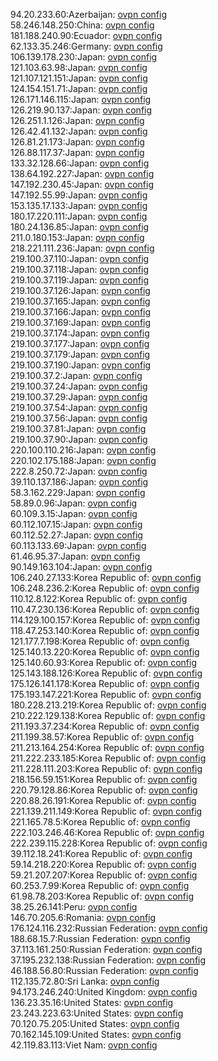 94.20.233.60:Azerbaijan: [ovpn config](vpn/94_20_233_60.ovpn)  
58.246.148.250:China: [ovpn config](vpn/58_246_148_250.ovpn)  
181.188.240.90:Ecuador: [ovpn config](vpn/181_188_240_90.ovpn)  
62.133.35.246:Germany: [ovpn config](vpn/62_133_35_246.ovpn)  
106.139.178.230:Japan: [ovpn config](vpn/106_139_178_230.ovpn)  
121.103.63.98:Japan: [ovpn config](vpn/121_103_63_98.ovpn)  
121.107.121.151:Japan: [ovpn config](vpn/121_107_121_151.ovpn)  
124.154.151.71:Japan: [ovpn config](vpn/124_154_151_71.ovpn)  
126.171.146.115:Japan: [ovpn config](vpn/126_171_146_115.ovpn)  
126.219.90.137:Japan: [ovpn config](vpn/126_219_90_137.ovpn)  
126.251.1.126:Japan: [ovpn config](vpn/126_251_1_126.ovpn)  
126.42.41.132:Japan: [ovpn config](vpn/126_42_41_132.ovpn)  
126.81.21.173:Japan: [ovpn config](vpn/126_81_21_173.ovpn)  
126.88.117.37:Japan: [ovpn config](vpn/126_88_117_37.ovpn)  
133.32.128.66:Japan: [ovpn config](vpn/133_32_128_66.ovpn)  
138.64.192.227:Japan: [ovpn config](vpn/138_64_192_227.ovpn)  
147.192.230.45:Japan: [ovpn config](vpn/147_192_230_45.ovpn)  
147.192.55.99:Japan: [ovpn config](vpn/147_192_55_99.ovpn)  
153.135.17.133:Japan: [ovpn config](vpn/153_135_17_133.ovpn)  
180.17.220.111:Japan: [ovpn config](vpn/180_17_220_111.ovpn)  
180.24.136.85:Japan: [ovpn config](vpn/180_24_136_85.ovpn)  
211.0.180.153:Japan: [ovpn config](vpn/211_0_180_153.ovpn)  
218.221.111.236:Japan: [ovpn config](vpn/218_221_111_236.ovpn)  
219.100.37.110:Japan: [ovpn config](vpn/219_100_37_110.ovpn)  
219.100.37.118:Japan: [ovpn config](vpn/219_100_37_118.ovpn)  
219.100.37.119:Japan: [ovpn config](vpn/219_100_37_119.ovpn)  
219.100.37.126:Japan: [ovpn config](vpn/219_100_37_126.ovpn)  
219.100.37.165:Japan: [ovpn config](vpn/219_100_37_165.ovpn)  
219.100.37.166:Japan: [ovpn config](vpn/219_100_37_166.ovpn)  
219.100.37.169:Japan: [ovpn config](vpn/219_100_37_169.ovpn)  
219.100.37.174:Japan: [ovpn config](vpn/219_100_37_174.ovpn)  
219.100.37.177:Japan: [ovpn config](vpn/219_100_37_177.ovpn)  
219.100.37.179:Japan: [ovpn config](vpn/219_100_37_179.ovpn)  
219.100.37.190:Japan: [ovpn config](vpn/219_100_37_190.ovpn)  
219.100.37.2:Japan: [ovpn config](vpn/219_100_37_2.ovpn)  
219.100.37.24:Japan: [ovpn config](vpn/219_100_37_24.ovpn)  
219.100.37.29:Japan: [ovpn config](vpn/219_100_37_29.ovpn)  
219.100.37.54:Japan: [ovpn config](vpn/219_100_37_54.ovpn)  
219.100.37.56:Japan: [ovpn config](vpn/219_100_37_56.ovpn)  
219.100.37.81:Japan: [ovpn config](vpn/219_100_37_81.ovpn)  
219.100.37.90:Japan: [ovpn config](vpn/219_100_37_90.ovpn)  
220.100.110.216:Japan: [ovpn config](vpn/220_100_110_216.ovpn)  
220.102.175.188:Japan: [ovpn config](vpn/220_102_175_188.ovpn)  
222.8.250.72:Japan: [ovpn config](vpn/222_8_250_72.ovpn)  
39.110.137.186:Japan: [ovpn config](vpn/39_110_137_186.ovpn)  
58.3.162.229:Japan: [ovpn config](vpn/58_3_162_229.ovpn)  
58.89.0.96:Japan: [ovpn config](vpn/58_89_0_96.ovpn)  
60.109.3.15:Japan: [ovpn config](vpn/60_109_3_15.ovpn)  
60.112.107.15:Japan: [ovpn config](vpn/60_112_107_15.ovpn)  
60.112.52.27:Japan: [ovpn config](vpn/60_112_52_27.ovpn)  
60.113.133.69:Japan: [ovpn config](vpn/60_113_133_69.ovpn)  
61.46.95.37:Japan: [ovpn config](vpn/61_46_95_37.ovpn)  
90.149.163.104:Japan: [ovpn config](vpn/90_149_163_104.ovpn)  
106.240.27.133:Korea Republic of: [ovpn config](vpn/106_240_27_133.ovpn)  
106.248.236.2:Korea Republic of: [ovpn config](vpn/106_248_236_2.ovpn)  
110.12.8.122:Korea Republic of: [ovpn config](vpn/110_12_8_122.ovpn)  
110.47.230.136:Korea Republic of: [ovpn config](vpn/110_47_230_136.ovpn)  
114.129.100.157:Korea Republic of: [ovpn config](vpn/114_129_100_157.ovpn)  
118.47.253.140:Korea Republic of: [ovpn config](vpn/118_47_253_140.ovpn)  
121.177.7.198:Korea Republic of: [ovpn config](vpn/121_177_7_198.ovpn)  
125.140.13.220:Korea Republic of: [ovpn config](vpn/125_140_13_220.ovpn)  
125.140.60.93:Korea Republic of: [ovpn config](vpn/125_140_60_93.ovpn)  
125.143.188.126:Korea Republic of: [ovpn config](vpn/125_143_188_126.ovpn)  
175.126.141.178:Korea Republic of: [ovpn config](vpn/175_126_141_178.ovpn)  
175.193.147.221:Korea Republic of: [ovpn config](vpn/175_193_147_221.ovpn)  
180.228.213.219:Korea Republic of: [ovpn config](vpn/180_228_213_219.ovpn)  
210.222.129.138:Korea Republic of: [ovpn config](vpn/210_222_129_138.ovpn)  
211.193.37.234:Korea Republic of: [ovpn config](vpn/211_193_37_234.ovpn)  
211.199.38.57:Korea Republic of: [ovpn config](vpn/211_199_38_57.ovpn)  
211.213.164.254:Korea Republic of: [ovpn config](vpn/211_213_164_254.ovpn)  
211.222.233.185:Korea Republic of: [ovpn config](vpn/211_222_233_185.ovpn)  
211.228.111.203:Korea Republic of: [ovpn config](vpn/211_228_111_203.ovpn)  
218.156.59.151:Korea Republic of: [ovpn config](vpn/218_156_59_151.ovpn)  
220.79.128.86:Korea Republic of: [ovpn config](vpn/220_79_128_86.ovpn)  
220.88.26.191:Korea Republic of: [ovpn config](vpn/220_88_26_191.ovpn)  
221.139.211.149:Korea Republic of: [ovpn config](vpn/221_139_211_149.ovpn)  
221.165.78.5:Korea Republic of: [ovpn config](vpn/221_165_78_5.ovpn)  
222.103.246.46:Korea Republic of: [ovpn config](vpn/222_103_246_46.ovpn)  
222.239.115.228:Korea Republic of: [ovpn config](vpn/222_239_115_228.ovpn)  
39.112.18.241:Korea Republic of: [ovpn config](vpn/39_112_18_241.ovpn)  
59.14.218.220:Korea Republic of: [ovpn config](vpn/59_14_218_220.ovpn)  
59.21.207.207:Korea Republic of: [ovpn config](vpn/59_21_207_207.ovpn)  
60.253.7.99:Korea Republic of: [ovpn config](vpn/60_253_7_99.ovpn)  
61.98.78.203:Korea Republic of: [ovpn config](vpn/61_98_78_203.ovpn)  
38.25.26.141:Peru: [ovpn config](vpn/38_25_26_141.ovpn)  
146.70.205.6:Romania: [ovpn config](vpn/146_70_205_6.ovpn)  
176.124.116.232:Russian Federation: [ovpn config](vpn/176_124_116_232.ovpn)  
188.68.15.7:Russian Federation: [ovpn config](vpn/188_68_15_7.ovpn)  
37.113.161.250:Russian Federation: [ovpn config](vpn/37_113_161_250.ovpn)  
37.195.232.138:Russian Federation: [ovpn config](vpn/37_195_232_138.ovpn)  
46.188.56.80:Russian Federation: [ovpn config](vpn/46_188_56_80.ovpn)  
112.135.72.80:Sri Lanka: [ovpn config](vpn/112_135_72_80.ovpn)  
94.173.246.240:United Kingdom: [ovpn config](vpn/94_173_246_240.ovpn)  
136.23.35.16:United States: [ovpn config](vpn/136_23_35_16.ovpn)  
23.243.223.63:United States: [ovpn config](vpn/23_243_223_63.ovpn)  
70.120.75.205:United States: [ovpn config](vpn/70_120_75_205.ovpn)  
70.162.145.109:United States: [ovpn config](vpn/70_162_145_109.ovpn)  
42.119.83.113:Viet Nam: [ovpn config](vpn/42_119_83_113.ovpn)  
